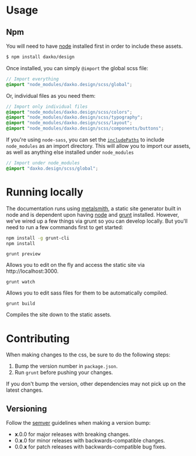 # Usage

## Npm

You will need to have [node](http://nodejs.org) installed first in order to include these assets.

```bash
$ npm install daxko/design
```

Once installed, you can simply `@import` the global scss file:

```scss
// Import everything
@import "node_modules/daxko.design/scss/global";
```

Or, individual files as you need them:

```scss
// Import only individual files
@import "node_modules/daxko.design/scss/colors";
@import "node_modules/daxko.design/scss/typography";
@import "node_modules/daxko.design/scss/layout";
@import "node_modules/daxko.design/scss/components/buttons";
```

If you're using `node-sass`, you can set the [`includePaths`](https://github.com/sass/node-sass#data) to include `node_modules` as an import directory. This will allow you to import our assets, as well as anything else installed under `node_modules`

```scss
// Import under node_modules
@import "daxko.design/scss/global";
```

# Running locally

The documentation runs using [metalsmith](https://github.com/segmentio/metalsmith), a static site generator built in node and is dependent upon having [node](http://nodejs.org/) and [grunt](http://gruntjs.com/) installed. However, we've wired up a few things via grunt so you can develop locally. But you'll need to run a few commands first to get started:

```bash
npm install -g grunt-cli
npm install
```

`grunt preview`

Allows you to edit on the fly and access the static site via http://localhost:3000.

`grunt watch`

Allows you to edit sass files for them to be automatically compiled.

`grunt build`

Compiles the site down to the static assets.

# Contributing

When making changes to the css, be sure to do the following steps:

1. Bump the version number in `package.json`.
2. Run `grunt` before pushing your changes.

If you don't bump the version, other dependencies may not pick up on the latest changes.

## Versioning

Follow the [semver](http://semver.org/) guidelines when making a version bump:

* **x**.0.0 for major releases with breaking changes.
* 0.**x**.0 for minor releases with backwards-compatible changes.
* 0.0.**x** for patch releases with backwards-compatible bug fixes.
